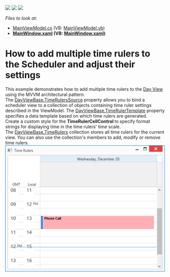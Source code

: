 <!-- default badges list -->
![](https://img.shields.io/endpoint?url=https://codecentral.devexpress.com/api/v1/VersionRange/128655693/22.2.2%2B)
[![](https://img.shields.io/badge/Open_in_DevExpress_Support_Center-FF7200?style=flat-square&logo=DevExpress&logoColor=white)](https://supportcenter.devexpress.com/ticket/details/T587066)
[![](https://img.shields.io/badge/📖_How_to_use_DevExpress_Examples-e9f6fc?style=flat-square)](https://docs.devexpress.com/GeneralInformation/403183)
<!-- default badges end -->
<!-- default file list -->
*Files to look at*:

* [MainViewModel.cs](./CS/WpfSchedulerTimeRulers/MainViewModel.cs) (VB: [MainViewModel.vb](./VB/WpfSchedulerTimeRulers/MainViewModel.vb))
* **[MainWindow.xaml](./CS/WpfSchedulerTimeRulers/MainWindow.xaml) (VB: [MainWindow.xaml](./VB/WpfSchedulerTimeRulers/MainWindow.xaml))**
<!-- default file list end -->
# How to add multiple time rulers to the Scheduler and adjust their settings


<p>This example demonstrates how to add multiple time rulers to the <a href="https://documentation.devexpress.com/WPF/119204/Controls-and-Libraries/Scheduler/Views/Day-View">Day View</a> using the MVVM architectural pattern. <br>The <a href="https://documentation.devexpress.com/WPF/DevExpress.Xpf.Scheduling.DayViewBase.TimeRulersSource.property">DayViewBase.TimeRulersSource</a> property allows you to bind a scheduler view to a collection of objects containing time ruler settings described in the ViewModel. The <a href="https://documentation.devexpress.com/WPF/DevExpress.Xpf.Scheduling.DayViewBase.TimeRulerTemplate.property">DayViewBase.TimeRulerTemplate</a> property specifies a data template based on which time rulers are generated.<br>Create a custom style for the <strong>TimeRulerCellControl </strong>to<strong> </strong>specify format strings for displaying time in the time rulers' time scale. <br>The <a href="https://documentation.devexpress.com/WPF/DevExpress.Xpf.Scheduling.DayViewBase.TimeRulers.property">DayViewBase.TimeRulers</a> collection stores all time rulers for the current view. You can also use the collection's members to add, modify or remove time rulers.<br><img src="https://raw.githubusercontent.com/DevExpress-Examples/how-to-add-multiple-time-rulers-to-the-scheduler-and-adjust-their-settings-t587066/17.2.3+/media/90f75ab6-4202-4587-acb0-560f08d9bae2.png"></p>

<br/>


